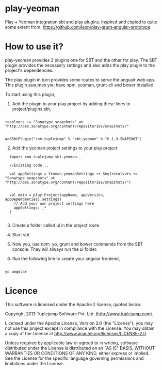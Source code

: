 play-yeoman
===========

Play + Yeoman integration sbt and play plugins. Inspired and copied to quite some extent from,
https://github.com/leon/play-grunt-angular-prototype

How to use it?
==============

play-yeoman provides 2 plugins one for SBT and the other for play. The SBT plugin provides the necessary settings and also adds the play plugin to the project's dependencies.

The play plugin in turn provides some routes to serve the angualr web app. This plugin assumes you have npm, yeoman, grunt-cli and bower installed.

To start using this plugin,

1. Add the plugin to your play project by adding these lines to  project/plugins.sbt,

```

resolvers += "Sonatype snapshots" at "http://oss.sonatype.org/content/repositories/snapshots/"


addSbtPlugin("com.tuplejump" % "sbt-yeoman" % "0.1.9-SNAPSHOT")

```

2. Add the yeoman project settings to your play project

```
  import com.tuplejump.sbt.yeoman._

  //Existing code...

  val appSettings = Yeoman.yeomanSettings ++ Seq(resolvers += "Sonatype snapshots" at "http://oss.sonatype.org/content/repositories/snapshots/")


  val main = play.Project(appName, appVersion, appDependencies).settings(
    // Add your own project settings here
    appSettings: _*
  )
 

```

3. Create a folder called ui in the project route

4. Start sbt

5. Now you, use npm, yo, grunt and bower commands from the SBT console. They will always run the ui folder.

6. Run the following line to create your angular frontend,


```

yo angular

```

Licence
=======

This software is licensed under the Apache 2 license, quoted below.

Copyright 2013 Tuplejump Software Pvt. Ltd. (http://www.tuplejump.com).

Licensed under the Apache License, Version 2.0 (the "License"); you may not use this project except in compliance with the License. You may obtain a copy of the License at http://www.apache.org/licenses/LICENSE-2.0.

Unless required by applicable law or agreed to in writing, software distributed under the License is distributed on an "AS IS" BASIS, WITHOUT WARRANTIES OR CONDITIONS OF ANY KIND, either express or implied. See the License for the specific language governing permissions and limitations under the License.
